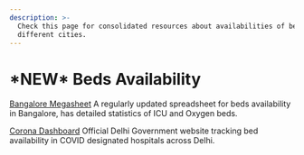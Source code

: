 ```yaml
---
description: >-
  Check this page for consolidated resources about availabilities of beds in
  different cities.
---
```


# \*NEW\* Beds Availability

[Bangalore Megasheet](https://docs.google.com/spreadsheets/u/1/d/e/2PACX-1vS-ipQLaCHZ8id4t4_NHf1FM4vQmBGQrGHAPFzNzJeuuGKsY_It6Tdb0Un_bC9gmig5G2dVxlXHoaEp/pubhtml?gid=1381543057&single=true&fbclid=IwAR0C36whS2sLXM-gx0qPrsJu0GY-iXGkPOmvidxp_N3dUx___kw46FgHIFI) A regularly updated spreadsheet for beds availability in Bangalore, has detailed statistics of ICU and Oxygen beds.

[Corona Dashboard](https://coronabeds.jantasamvad.org/index.html) Official Delhi Government website tracking bed availability in COVID designated hospitals across Delhi.



